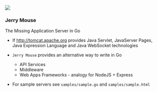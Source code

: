 
### ![](https://raw.github.com/codemodify/SystemKit/JerryMouse/master/logo.png)

### Jerry Mouse
The Missing Application Server in Go

- If http://tomcat.apache.org provides Java Servlet, JavaServer Pages, Java Expression Language and Java WebSocket technologies
- `Jerry Mouse` provides an alternative way to write in Go
    - API Services
    - Middleware
    - Web Apps Frameworks - analogy for NodeJS + Express

- For sample servers see `samples/sample.go` and `samples/sample.html`
